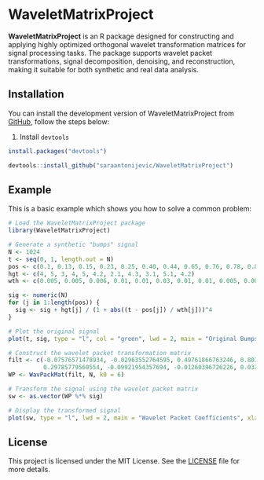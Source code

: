 
# WaveletMatrixProject

<!-- badges: start -->
<!-- badges: end -->

**WaveletMatrixProject** is an R package designed for constructing and applying highly optimized orthogonal wavelet transformation matrices for signal processing tasks. The package supports wavelet packet transformations, signal decomposition, denoising, and reconstruction, making it suitable for both synthetic and real data analysis.

## Installation

You can install the development version of WaveletMatrixProject from [GitHub](https://github.com/saraantonijevic/WaveletMatrixProject), follow the steps below:

1. Install `devtools`
```r
install.packages("devtools")

devtools::install_github("saraantonijevic/WaveletMatrixProject")
```

## Example

This is a basic example which shows you how to solve a common problem:

``` r
# Load the WaveletMatrixProject package
library(WaveletMatrixProject)

# Generate a synthetic "bumps" signal
N <- 1024
t <- seq(0, 1, length.out = N)
pos <- c(0.1, 0.13, 0.15, 0.23, 0.25, 0.40, 0.44, 0.65, 0.76, 0.78, 0.81)
hgt <- c(4, 5, 3, 4, 5, 4.2, 2.1, 4.3, 3.1, 5.1, 4.2)
wth <- c(0.005, 0.005, 0.006, 0.01, 0.01, 0.03, 0.01, 0.01, 0.005, 0.008, 0.005)

sig <- numeric(N)
for (j in 1:length(pos)) {
  sig <- sig + hgt[j] / (1 + abs((t - pos[j]) / wth[j]))^4
}

# Plot the original signal
plot(t, sig, type = "l", col = "green", lwd = 2, main = "Original Bumps Signal", xlab = "Time", ylab = "Amplitude")

# Construct the wavelet packet transformation matrix
filt <- c(-0.07576571478934, -0.02963552764595, 0.49761866763246, 0.80373875180522, 
          0.29785779560554, -0.09921954357694, -0.01260396726226, 0.03222310060407)
WP <- WavPackMat(filt, N, k0 = 6)

# Transform the signal using the wavelet packet matrix
sw <- as.vector(WP %*% sig)

# Display the transformed signal
plot(sw, type = "l", lwd = 2, main = "Wavelet Packet Coefficients", xlab = "Index", ylab = "Coefficient")

```

## License

This project is licensed under the MIT License. See the [LICENSE](LICENSE.md) file for more details.

